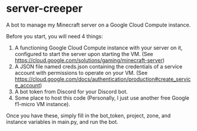 # server-creeper
A bot to manage my Minecraft server on a Google Cloud Compute instance.

Before you start, you will need 4 things:
1) A functioning Google Cloud Compute instance with your server on it, configured to start the server upon starting the VM. (See https://cloud.google.com/solutions/gaming/minecraft-server)
2) A JSON file named creds.json containing the credentials of a service account with permissions to operate on your VM. (See https://cloud.google.com/docs/authentication/production#create_service_account)
3) A bot token from Discord for your Discord bot.
4) Some place to host this code (Personally, I just use another free Google f1-micro VM instance).

Once you have these, simply fill in the bot_token, project, zone, and instance variables in main.py, and run the bot. 